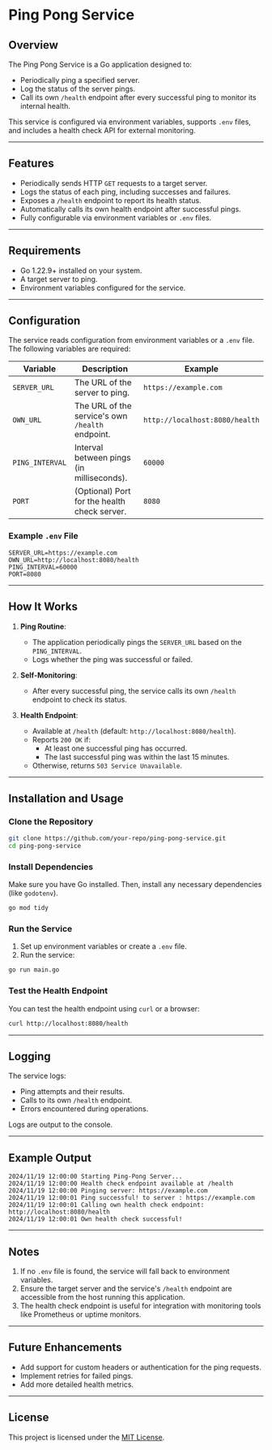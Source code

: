 # Ping Pong Service

## Overview

The Ping Pong Service is a Go application designed to:
- Periodically ping a specified server.
- Log the status of the server pings.
- Call its own `/health` endpoint after every successful ping to monitor its internal health.

This service is configured via environment variables, supports `.env` files, and includes a health check API for external monitoring.

---

## Features

- Periodically sends HTTP `GET` requests to a target server.
- Logs the status of each ping, including successes and failures.
- Exposes a `/health` endpoint to report its health status.
- Automatically calls its own health endpoint after successful pings.
- Fully configurable via environment variables or `.env` files.

---

## Requirements

- Go 1.22.9+ installed on your system.
- A target server to ping.
- Environment variables configured for the service.

---

## Configuration

The service reads configuration from environment variables or a `.env` file. The following variables are required:

| Variable       | Description                                         | Example                     |
|----------------|-----------------------------------------------------|-----------------------------|
| `SERVER_URL`   | The URL of the server to ping.                      | `https://example.com`       |
| `OWN_URL`      | The URL of the service's own `/health` endpoint.    | `http://localhost:8080/health` |
| `PING_INTERVAL`| Interval between pings (in milliseconds).           | `60000`                     |
| `PORT`         | (Optional) Port for the health check server.        | `8080`                      |

### Example `.env` File

```dotenv
SERVER_URL=https://example.com
OWN_URL=http://localhost:8080/health
PING_INTERVAL=60000
PORT=8080
```

---

## How It Works

1. **Ping Routine**:
   - The application periodically pings the `SERVER_URL` based on the `PING_INTERVAL`.
   - Logs whether the ping was successful or failed.

2. **Self-Monitoring**:
   - After every successful ping, the service calls its own `/health` endpoint to check its status.

3. **Health Endpoint**:
   - Available at `/health` (default: `http://localhost:8080/health`).
   - Reports `200 OK` if:
     - At least one successful ping has occurred.
     - The last successful ping was within the last 15 minutes.
   - Otherwise, returns `503 Service Unavailable`.

---

## Installation and Usage

### Clone the Repository

```bash
git clone https://github.com/your-repo/ping-pong-service.git
cd ping-pong-service
```

### Install Dependencies

Make sure you have Go installed. Then, install any necessary dependencies (like `godotenv`).

```bash
go mod tidy
```

### Run the Service

1. Set up environment variables or create a `.env` file.
2. Run the service:

```bash
go run main.go
```

### Test the Health Endpoint

You can test the health endpoint using `curl` or a browser:

```bash
curl http://localhost:8080/health
```

---

## Logging

The service logs:
- Ping attempts and their results.
- Calls to its own `/health` endpoint.
- Errors encountered during operations.

Logs are output to the console.

---

## Example Output

```plaintext
2024/11/19 12:00:00 Starting Ping-Pong Server...
2024/11/19 12:00:00 Health check endpoint available at /health
2024/11/19 12:00:00 Pinging server: https://example.com
2024/11/19 12:00:01 Ping successful! to server : https://example.com
2024/11/19 12:00:01 Calling own health check endpoint: http://localhost:8080/health
2024/11/19 12:00:01 Own health check successful!
```

---

## Notes

1. If no `.env` file is found, the service will fall back to environment variables.
2. Ensure the target server and the service's `/health` endpoint are accessible from the host running this application.
3. The health check endpoint is useful for integration with monitoring tools like Prometheus or uptime monitors.

---

## Future Enhancements

- Add support for custom headers or authentication for the ping requests.
- Implement retries for failed pings.
- Add more detailed health metrics.

---

## License

This project is licensed under the [MIT License](LICENSE).